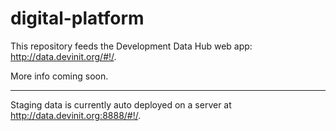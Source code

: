 # digital-platform

This repository feeds the Development Data Hub web app: http://data.devinit.org/#!/.

More info coming soon.

---

Staging data is currently auto deployed on a server at http://data.devinit.org:8888/#!/.
